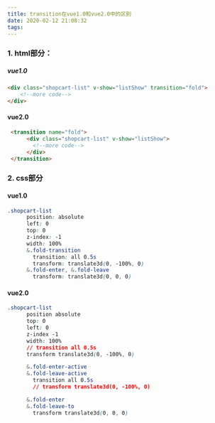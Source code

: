 ```yaml
---
title: transition在vue1.0和vue2.0中的区别
date: 2020-02-12 21:08:32
tags:
---
```

[](#transition在vue1.0和vue2.0中的区别)
### 1. html部分：
##### vue1.0
```html
<div class="shopcart-list" v-show="listShow" transition="fold">
	<!--more code-->
</div>
```
#### vue2.0
```html
 <transition name="fold">
      <div class="shopcart-list" v-show="listShow">
      	<!--more code-->
      </div>
 </transition>
```
### 2. css部分
#### vue1.0
```css
.shopcart-list
      position: absolute
      left: 0
      top: 0
      z-index: -1
      width: 100%
      &.fold-transition
        transition: all 0.5s
        transform: translate3d(0, -100%, 0)
      &.fold-enter, &.fold-leave
        transform: translate3d(0, 0, 0)
```
#### vue2.0
```css
.shopcart-list
      position absolute
      top: 0
      left: 0
      z-index -1
      width: 100%
      // transition all 0.5s
      transform translate3d(0, -100%, 0)

      &.fold-enter-active
      &.fold-leave-active
        transition all 0.5s
        // transform translate3d(0, -100%, 0)

      &.fold-enter
      &.fold-leave-to
        transform translate3d(0, 0, 0)
```